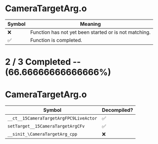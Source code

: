 # CameraTargetArg.o
| Symbol | Meaning 
| ------------- | ------------- 
| :x: | Function has not yet been started or is not matching. 
| :white_check_mark: | Function is completed. 


# 2 / 3 Completed -- (66.66666666666666%)
# CameraTargetArg.o
| Symbol | Decompiled? |
| ------------- | ------------- |
| `__ct__15CameraTargetArgFPC9LiveActor` | :white_check_mark: |
| `setTarget__15CameraTargetArgCFv` | :white_check_mark: |
| `__sinit_\CameraTargetArg_cpp` | :x: |
